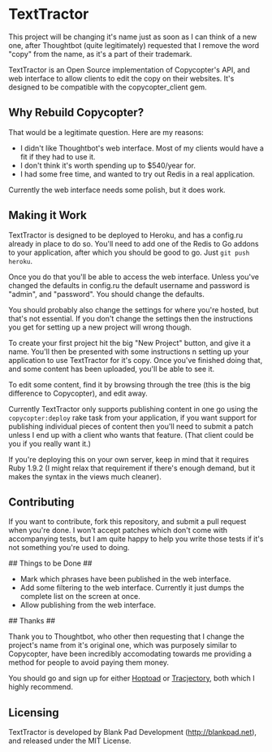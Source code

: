 # TextTractor #

This project will be changing it's name just as soon as I can think of a new one, after Thoughtbot
(quite legitimately) requested that I remove the word "copy" from the name, as it's a part of their
trademark.

TextTractor is an Open Source implementation of Copycopter's API, and web interface to allow clients to
edit the copy on their websites. It's designed to be compatible with the copycopter_client gem.

## Why Rebuild Copycopter? ##

That would be a legitimate question. Here are my reasons:

* I didn't like Thoughtbot's web interface. Most of my clients would have a fit if they had to use it.
* I don't think it's worth spending up to $540/year for.
* I had some free time, and wanted to try out Redis in a real application.

Currently the web interface needs some polish, but it does work.

## Making it Work ##

TextTractor is designed to be deployed to Heroku, and has a config.ru already in place to do so. You'll need to
add one of the Redis to Go addons to your application, after which you should be good to go. Just `git push heroku`.

Once you do that you'll be able to access the web interface. Unless you've changed the defaults in config.ru the default
username and password is "admin", and "password". You should change the defaults.

You should probably also change the settings for where you're hosted, but that's not essential. If you don't change the
settings then the instructions you get for setting up a new project will wrong though.

To create your first project hit the big "New Project" button, and give it a name. You'll then be presented with some
instructions n setting up your application to use TextTractor for it's copy. Once you've finished doing that, and some content
has been uploaded, you'll be able to see it.

To edit some content, find it by browsing through the tree (this is the big difference to Copycopter), and edit away.

Currently TextTractor only supports publishing content in one go using the `copycopter:deploy` rake task from your application, if
you want support for publishing individual pieces of content then you'll need to submit a patch unless I end up with a client who
wants that feature. (That client could be you if you really want it.)

If you're deploying this on your own server, keep in mind that it requires Ruby 1.9.2 (I might relax that requirement if there's
enough demand, but it makes the syntax in the views much cleaner).

## Contributing ##

If you want to contribute, fork this repository, and submit a pull request when you're done. I won't accept patches which don't
come with accompanying tests, but I am quite happy to help you write those tests if it's not something you're used to doing.

## Things to be Done ##

* Mark which phrases have been published in the web interface.
* Add some filtering to the web interface. Currently it just dumps the complete list on the screen at once.
* Allow publishing from the web interface.

## Thanks ##

Thank you to Thoughtbot, who other then requesting that I change the project's name from it's original one,
which was purposely similar to Copycopter, have been incredibly accomodating towards me providing a method
for people to avoid paying them money.

You should go and sign up for either [Hoptoad](http://hoptaodapp.com) or [Tracjectory](http://apptrajectory.com), both which
I highly recommend.

## Licensing ##

TextTractor is developed by Blank Pad Development (http://blankpad.net), and released under the MIT License.
